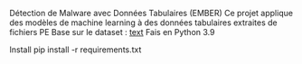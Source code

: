 Détection de Malware avec Données Tabulaires (EMBER)
Ce projet applique des modèles de machine learning à des données tabulaires extraites de fichiers PE 
Base sur le dataset : [text](https://www.kaggle.com/datasets/edirgarcia/tabular-ember/code)
Fais en Python 3.9

Install 
pip install -r requirements.txt

